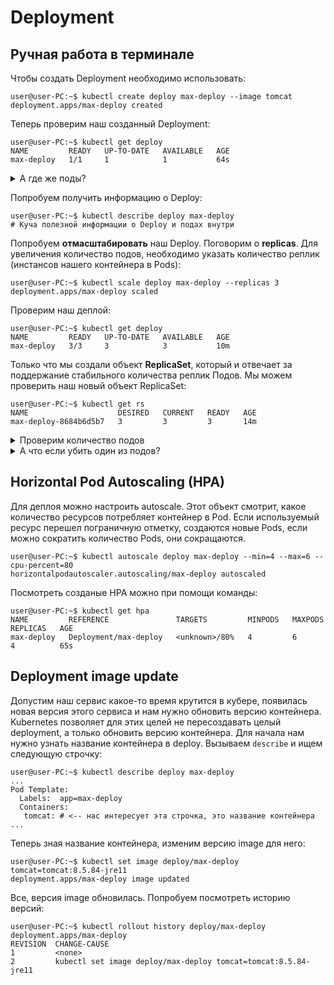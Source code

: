 # Deployment
## Ручная работа в терминале
Чтобы создать Deployment необходимо использовать:
```console
user@user-PC:~$ kubectl create deploy max-deploy --image tomcat
deployment.apps/max-deploy created
```

Теперь проверим наш созданный Deployment:
```console
user@user-PC:~$ kubectl get deploy
NAME         READY   UP-TO-DATE   AVAILABLE   AGE
max-deploy   1/1     1            1           64s
```

<details>
  <summary>А где же поды?</summary>

------
  Deployment автоматически сам создал необходимое ему количество подов, мы можем это проверить:

  ```console
  user@user-PC:~$ kubectl get pods
  NAME                          READY   STATUS    RESTARTS   AGE
  max-deploy-8684b6d5b7-tt2kb   1/1     Running   0          3m17s
  ```
------
</details>

Попробуем получить информацию о Deploy:
```console
user@user-PC:~$ kubectl describe deploy max-deploy
# Куча полезной информации о Deploy и подах внутри
```

Попробуем **отмасштабировать** наш Deploy. Поговорим о **replicas**. Для увеличения количество подов, необходимо 
указать количество реплик (инстансов нашего контейнера в Pods):
```console
user@user-PC:~$ kubectl scale deploy max-deploy --replicas 3
deployment.apps/max-deploy scaled
```

Проверим наш деплой:
```console
user@user-PC:~$ kubectl get deploy
NAME         READY   UP-TO-DATE   AVAILABLE   AGE
max-deploy   3/3     3            3           10m
```

Только что мы создали объект **ReplicaSet**, который и отвечает за поддержание стабильного количества реплик Подов.
Мы можем проверить наш новый объект ReplicaSet:
```console
user@user-PC:~$ kubectl get rs
NAME                    DESIRED   CURRENT   READY   AGE
max-deploy-8684b6d5b7   3         3         3       14m
```

<details>
  <summary>Проверим количество подов</summary>

------
  ```console
  user@user-PC:~$ kubectl get pods
  NAME                          READY   STATUS    RESTARTS   AGE
  max-deploy-8684b6d5b7-grhbn   1/1     Running   0          47s
  max-deploy-8684b6d5b7-k4n2f   1/1     Running   0          47s
  max-deploy-8684b6d5b7-tt2kb   1/1     Running   0          9m10s
  ```
------
</details>

<details>
  <summary>А что если убить один из подов?</summary>

------
  Попробуем убить один из подов и посмотреть, что будет. Посмотрим на все наши поды:

  ```console
  user@user-PC:~$ kubectl get pods
  NAME                          READY   STATUS    RESTARTS   AGE
  max-deploy-8684b6d5b7-grhbn   1/1     Running   0          47s
  max-deploy-8684b6d5b7-k4n2f   1/1     Running   0          47s
  max-deploy-8684b6d5b7-tt2kb   1/1     Running   0          9m10s
  ```

  Убьем один из них:
  ```console
  user@user-PC:~$ kubectl delete pods max-deploy-8684b6d5b7-grhbn
  pod "max-deploy-8684b6d5b7-grhbn" deleted
  ```

  Посмотрим, что произошло:
  ```console
  user@user-PC:~$ kubectl get pods
  NAME                          READY   STATUS              RESTARTS   AGE
  max-deploy-8684b6d5b7-k4n2f   1/1     Running             0          11m
  max-deploy-8684b6d5b7-njjhf   0/1     ContainerCreating   0          2s
  max-deploy-8684b6d5b7-tt2kb   1/1     Running             0          20m
  ```

  Как мы видим, тут же стартует еще один. Все для того, чтобы подов всегда было указанное количество.

------
</details>

## Horizontal Pod Autoscaling (HPA)
Для деплоя можно настроить autoscale. Этот объект смотрит, какое количество ресурсов потребляет контейнер в Pod. 
Если используемый ресурс перешел пограничную отметку, создаются новые Pods, если можно сократить количество Pods, 
они сокращаются.
 
```console
user@user-PC:~$ kubectl autoscale deploy max-deploy --min=4 --max=6 --cpu-percent=80
horizontalpodautoscaler.autoscaling/max-deploy autoscaled
```

Посмотреть созданые HPA можно при помощи команды:

```console 
user@user-PC:~$ kubectl get hpa
NAME         REFERENCE               TARGETS         MINPODS   MAXPODS   REPLICAS   AGE
max-deploy   Deployment/max-deploy   <unknown>/80%   4         6         4          65s
```

## Deployment image update
Допустим наш сервис какое-то время крутится в кубере, появилась новая версия этого сервиса и нам нужно обновить
версию контейнера. Kubernetes позволяет для этих целей не пересоздавать целый deployment, а только обновить версию
контейнера. Для начала нам нужно узнать название контейнера в deploy. Вызываем `describe` и ищем следующую строчку:

```console
user@user-PC:~$ kubectl describe deploy max-deploy
...
Pod Template:
  Labels:  app=max-deploy
  Containers:
   tomcat: # <-- нас интересует эта строчка, это название контейнера
...
```

Теперь зная название контейнера, изменим версию image для него:
```console
user@user-PC:~$ kubectl set image deploy/max-deploy tomcat=tomcat:8.5.84-jre11
deployment.apps/max-deploy image updated
```

Все, версия image обновилась. Попробуем посмотреть историю версий:
```console
user@user-PC:~$ kubectl rollout history deploy/max-deploy
deployment.apps/max-deploy 
REVISION  CHANGE-CAUSE
1         <none>
2         kubectl set image deploy/max-deploy tomcat=tomcat:8.5.84-jre11
```